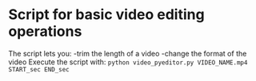 # Script for basic video editing operations 
The script lets you:
-trim the length of a video 
-change the format of the video 
Execute the script with:
`python video_pyeditor.py VIDEO_NAME.mp4 START_sec END_sec`
